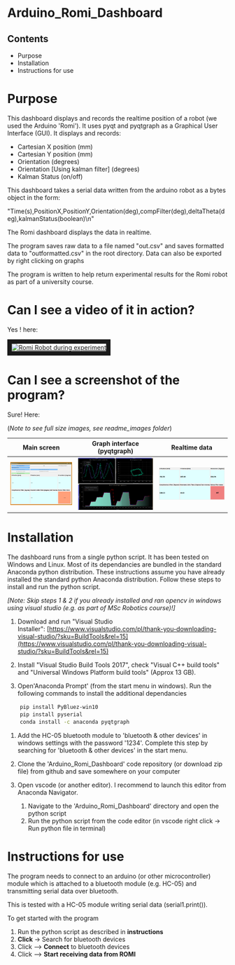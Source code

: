 ﻿# Arduino_Romi_Dashboard

## Contents

- Purpose
- Installation
- Instructions for use

# Purpose

This dashboard displays and records the realtime position of a robot (we used the Arduino 'Romi'). It uses pyqt and pyqtgraph as a Graphical User Interface (GUI). It displays and records:

- Cartesian X position (mm)
- Cartesian Y position (mm)
- Orientation (degrees)
- Orientation [Using kalman filter] (degrees)
- Kalman Status (on/off)

This dashboard takes a serial data written from the arduino robot as a bytes object in the form:

"Time(s),PositionX,PositionY,Orientation(deg),compFilter(deg),deltaTheta(deg),kalmanStatus(boolean)\n"

The Romi dashboard displays the data in realtime.

The program saves raw data to a file named "out.csv" and saves formatted data to "outformatted.csv" in the root directory. Data can also be exported by right clicking on graphs

The program is written to help return experimental results for the Romi robot as part of a university course.

# Can I see a video of it  in action?

Yes ! here:

<a href="http://www.youtube.com/watch?feature=player_embedded&v=QUWGgHYCovE
" target="_blank"><img src="http://img.youtube.com/vi/QUWGgHYCovE/0.jpg" 
alt="Romi Robot during experiment" width="240" height="180" border="10" /></a>

# Can I see a screenshot of the program?

Sure! Here:

(*Note to see full size images, see readme_images folder*) 

| Main screen     | Graph interface (pyqtgraph)      | Realtime data      |
|------------|-------------|-------------|
| ![Screenshot](readme_images/Dashboard_screenshot3.PNG) | ![Screenshot](readme_images/Dashboard_screenshot1.PNG) | ![Screenshot](readme_images/Dashboard_screenshot2.PNG) |


# Installation

The dashboard runs from a single python script. It has been tested on Windows and Linux. Most of its dependancies are bundled in the standard Anaconda python distribution. These instructions assume you have already installed the standard python Anaconda distribution. Follow these steps to install and run the python script.

*[Note: Skip steps 1 & 2 if you already installed and ran opencv in windows using visual studio (e.g. as part of MSc Robotics course)!]*

1. Download and run "Visual Studio Installer": [https://www.visualstudio.com/pl/thank-you-downloading-visual-studio/?sku=BuildTools&rel=15](https://www.visualstudio.com/pl/thank-you-downloading-visual-studio/?sku=BuildTools&rel=15)

2. Install "Visual Studio Build Tools 2017", check "Visual C++ build tools" and "Universal Windows Platform build tools" (Approx 13 GB).

3. Open'Anaconda Prompt' (from the start menu in windows). Run the following commands to install the additional dependancies
   
``` bash
    pip install PyBluez-win10
    pip install pyserial
    conda install -c anaconda pyqtgraph
```

1. Add the HC-05 bluetooth module to 'bluetooth & other devices' in windows settings with the password '1234'. Complete this step by searching for 'bluetooth & other devices' in the start menu.
   
2. Clone the 'Arduino_Romi_Dashboard' code repository (or download zip file) from github and save somewhere on your computer

3. Open vscode (or another editor). I recommend to launch this editor from Anaconda Navigator.
   1. Navigate to the 'Arduino_Romi_Dashboard' directory and open the python script
   2. Run the python script from the code editor (in vscode right click -> Run python file in terminal)


# Instructions for use

The program needs to connect to an arduino (or other microcontroller) module which is attached to a bluetooth module (e.g. HC-05) and transmitting serial data over bluetooth.

This is tested with a HC-05 module writing serial data (serial1.print()).

To get started with the program

1. Run the python script as described in **instructions**
2. **Click** -> Search for bluetooth devices
3. Click --> **Connect** to bluetooth devices
4. Click --> **Start receiving data from ROMI**

